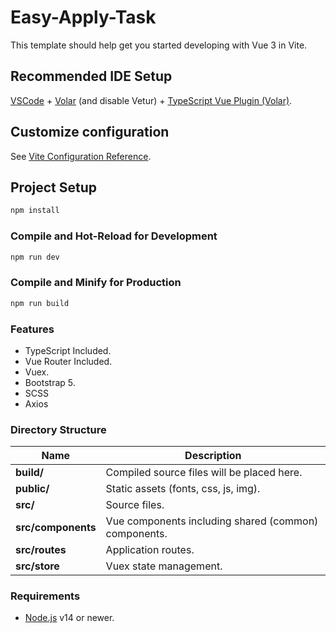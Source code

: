 # Easy-Apply-Task

This template should help get you started developing with Vue 3 in Vite.

## Recommended IDE Setup

[VSCode](https://code.visualstudio.com/) + [Volar](https://marketplace.visualstudio.com/items?itemName=Vue.volar) (and disable Vetur) + [TypeScript Vue Plugin (Volar)](https://marketplace.visualstudio.com/items?itemName=Vue.vscode-typescript-vue-plugin).

## Customize configuration

See [Vite Configuration Reference](https://vitejs.dev/config/).

## Project Setup

```sh
npm install
```

### Compile and Hot-Reload for Development

```sh
npm run dev
```

### Compile and Minify for Production

```sh
npm run build
```
### Features

- TypeScript Included.
- Vue Router Included.
- Vuex.
- Bootstrap 5.
- SCSS
- Axios


### Directory Structure

| Name                              | Description |
| --------------------------------- | ----------- |
| **build/**                        | Compiled source files will be placed here. |
| **public/**                       | Static assets (fonts, css, js, img). |
| **src/**                          | Source files. |
| **src/components**                | Vue components including shared (common) components. |
| **src/routes**                    | Application routes. |
| **src/store**                     | Vuex state management. |

### Requirements

- [Node.js](https://nodejs.org/) v14 or newer.

